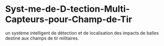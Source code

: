 # Syst-me-de-D-tection-Multi-Capteurs-pour-Champ-de-Tir
un système intelligent de détection et de localisation des impacts de balles destiné aux champs de tir militaires.
